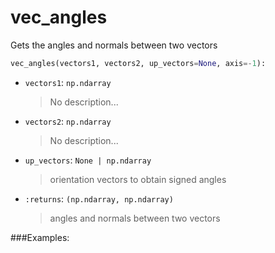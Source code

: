 # <a id="McUtils.McUtils.Numputils.VectorOps.vec_angles">vec_angles</a>

Gets the angles and normals between two vectors

```python
vec_angles(vectors1, vectors2, up_vectors=None, axis=-1): 
```

- `vectors1`: `np.ndarray`
    >No description...
- `vectors2`: `np.ndarray`
    >No description...
- `up_vectors`: `None | np.ndarray`
    >orientation vectors to obtain signed angles
- `:returns`: `(np.ndarray, np.ndarray)`
    >angles and normals between two vectors

###Examples:

